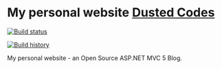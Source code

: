 # My personal website [Dusted Codes](http://dusted.codes/)
[![Build status](https://ci.appveyor.com/api/projects/status/9d091ttri4t1rgf9/branch/master?svg=true)](https://ci.appveyor.com/project/dustinmoris/dustedcodes/branch/master)

[![Build history](http://ci-buildstats.azurewebsites.net/appveyor/chart/dustinmoris/dustedcodes)](https://ci.appveyor.com/project/dustinmoris/dustedcodes/history)

My personal website - an Open Source ASP.NET MVC 5 Blog.
